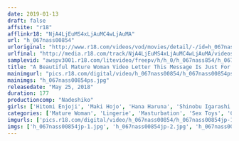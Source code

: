 ```yaml
---
date: 2019-01-13
draft: false
affsite: "r18"
afflinkr18: "NjA4LjEuMS4xLjAuMC4wLjAuMA"
url: "h_067nass00854"
urloriginal: "http://www.r18.com/videos/vod/movies/detail/-/id=h_067nass00854"
urlfinal: "http://media.r18.com/track/NjA4LjEuMS4xLjAuMC4wLjAuMA/videos/vod/movies/detail/-/id=h_067nass00854"
samplevid: "awspv3001.r18.com/litevideo/freepv/h/h_0/h_067nass854/h_067nass854_dmb_w.mp4"
title: "A Beautiful Mature Woman Video Letter This Message Is Just For You! Self Shot Masturbation 2"
mainimgurl: "pics.r18.com/digital/video/h_067nass00854/h_067nass00854ps.jpg"
mainimgs: "h_067nass00854ps.jpg"
releasedate: "May 25, 2018"
duration: 177
productioncomp: "Nadeshiko"
girls: ['Hitomi Enjoji', 'Maki Hojo', 'Hana Haruna', 'Shinobu Igarashi', 'Nozomi Hatzuki', 'Ayako Kano', 'Hitomi Honjo', 'Ichika Kamihata', 'Aya Sakurai', 'Ayaka Mutou']
categories: ['Mature Woman', 'Lingerie', 'Masturbation', 'Sex Toys', 'Compilation', 'Hi-Def']
imgurls: ['pics.r18.com/digital/video/h_067nass00854/h_067nass00854jp-1.jpg', 'pics.r18.com/digital/video/h_067nass00854/h_067nass00854jp-2.jpg', 'pics.r18.com/digital/video/h_067nass00854/h_067nass00854jp-3.jpg', 'pics.r18.com/digital/video/h_067nass00854/h_067nass00854jp-4.jpg', 'pics.r18.com/digital/video/h_067nass00854/h_067nass00854jp-5.jpg', 'pics.r18.com/digital/video/h_067nass00854/h_067nass00854jp-6.jpg', 'pics.r18.com/digital/video/h_067nass00854/h_067nass00854jp-7.jpg', 'pics.r18.com/digital/video/h_067nass00854/h_067nass00854jp-8.jpg', 'pics.r18.com/digital/video/h_067nass00854/h_067nass00854jp-9.jpg', 'pics.r18.com/digital/video/h_067nass00854/h_067nass00854jp-10.jpg', 'pics.r18.com/digital/video/h_067nass00854/h_067nass00854jp-11.jpg', 'pics.r18.com/digital/video/h_067nass00854/h_067nass00854jp-12.jpg', 'pics.r18.com/digital/video/h_067nass00854/h_067nass00854jp-13.jpg', 'pics.r18.com/digital/video/h_067nass00854/h_067nass00854jp-14.jpg', 'pics.r18.com/digital/video/h_067nass00854/h_067nass00854jp-15.jpg', 'pics.r18.com/digital/video/h_067nass00854/h_067nass00854jp-16.jpg', 'pics.r18.com/digital/video/h_067nass00854/h_067nass00854jp-17.jpg', 'pics.r18.com/digital/video/h_067nass00854/h_067nass00854jp-18.jpg', 'pics.r18.com/digital/video/h_067nass00854/h_067nass00854jp-19.jpg', 'pics.r18.com/digital/video/h_067nass00854/h_067nass00854jp-20.jpg']
imgs: ['h_067nass00854jp-1.jpg', 'h_067nass00854jp-2.jpg', 'h_067nass00854jp-3.jpg', 'h_067nass00854jp-4.jpg', 'h_067nass00854jp-5.jpg', 'h_067nass00854jp-6.jpg', 'h_067nass00854jp-7.jpg', 'h_067nass00854jp-8.jpg', 'h_067nass00854jp-9.jpg', 'h_067nass00854jp-10.jpg', 'h_067nass00854jp-11.jpg', 'h_067nass00854jp-12.jpg', 'h_067nass00854jp-13.jpg', 'h_067nass00854jp-14.jpg', 'h_067nass00854jp-15.jpg', 'h_067nass00854jp-16.jpg', 'h_067nass00854jp-17.jpg', 'h_067nass00854jp-18.jpg', 'h_067nass00854jp-19.jpg', 'h_067nass00854jp-20.jpg']
---
```

